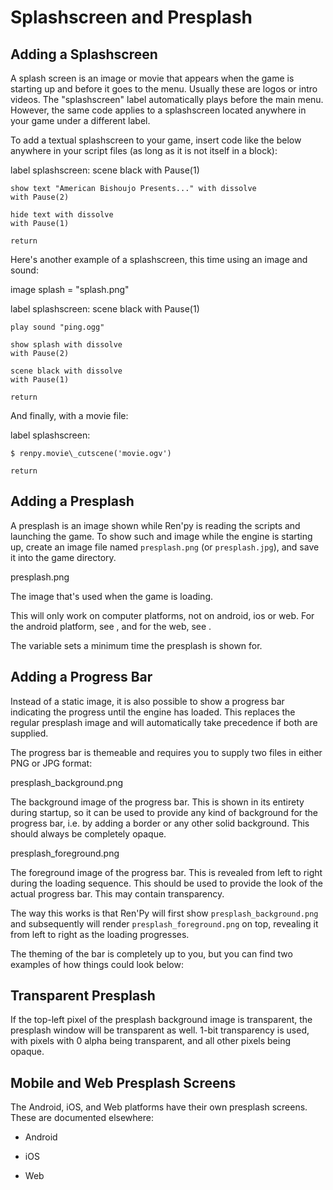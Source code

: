 # Splashscreen and Presplash

## Adding a Splashscreen

A splash screen is an image or movie that appears when the game is starting up and before it goes to the menu. Usually these are logos or intro videos. The "splashscreen" label automatically plays before the main menu. However, the same code applies to a splashscreen located anywhere in your game under a different label.

To add a textual splashscreen to your game, insert code like the below anywhere in your script files (as long as it is not itself in a block):

label splashscreen:
    scene black
    with Pause(1)

    show text "American Bishoujo Presents..." with dissolve
    with Pause(2)

    hide text with dissolve
    with Pause(1)

    return

Here's another example of a splashscreen, this time using an image and sound:

image splash \= "splash.png"

label splashscreen:
    scene black
    with Pause(1)

    play sound "ping.ogg"

    show splash with dissolve
    with Pause(2)

    scene black with dissolve
    with Pause(1)

    return

And finally, with a movie file:

label splashscreen:

    $ renpy.movie\_cutscene('movie.ogv')

    return

## Adding a Presplash

A presplash is an image shown while Ren'py is reading the scripts and launching the game. To show such and image while the engine is starting up, create an image file named `presplash.png` (or `presplash.jpg`), and save it into the game directory.

presplash.png

The image that's used when the game is loading.

This will only work on computer platforms, not on android, ios or web. For the android platform, see , and for the web, see .

The  variable sets a minimum time the presplash is shown for.

## Adding a Progress Bar

Instead of a static image, it is also possible to show a progress bar indicating the progress until the engine has loaded. This replaces the regular presplash image and will automatically take precedence if both are supplied.

The progress bar is themeable and requires you to supply two files in either PNG or JPG format:

presplash\_background.png

The background image of the progress bar. This is shown in its entirety during startup, so it can be used to provide any kind of background for the progress bar, i.e. by adding a border or any other solid background. This should always be completely opaque.

presplash\_foreground.png

The foreground image of the progress bar. This is revealed from left to right during the loading sequence. This should be used to provide the look of the actual progress bar. This may contain transparency.

The way this works is that Ren'Py will first show `presplash_background.png` and subsequently will render `presplash_foreground.png` on top, revealing it from left to right as the loading progresses.

The theming of the bar is completely up to you, but you can find two examples of how things could look below:

## Transparent Presplash

If the top-left pixel of the presplash background image is transparent, the presplash window will be transparent as well. 1-bit transparency is used, with pixels with 0 alpha being transparent, and all other pixels being opaque.

## Mobile and Web Presplash Screens

The Android, iOS, and Web platforms have their own presplash screens. These are documented elsewhere:

*   Android 
    
*   iOS 
    
*   Web 
    
